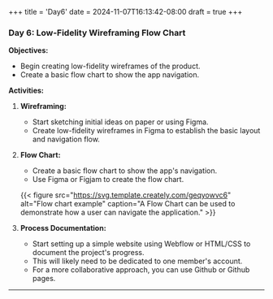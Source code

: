 +++
title = 'Day6'
date = 2024-11-07T16:13:42-08:00
draft = true
+++

### **Day 6: Low-Fidelity Wireframing Flow Chart**

**Objectives:**

- Begin creating low-fidelity wireframes of the product.
- Create a basic flow chart to show the app navigation.

**Activities:**

1. **Wireframing:**
   - Start sketching initial ideas on paper or using Figma.
   - Create low-fidelity wireframes in Figma to establish the basic layout and navigation flow.

2. **Flow Chart:**
   - Create a basic flow chart to show the app's navigation.
   - Use Figma or Figjam to create the flow chart.

   {{< figure src="https://svg.template.creately.com/geqyowvc6" alt="Flow chart example" caption="A Flow Chart can be used to demonstrate how a user can navigate the application." >}}

2. **Process Documentation:**
   - Start setting up a simple website using Webflow or HTML/CSS to document the project's progress.
   - This will likely need to be dedicated to one member's account.
   - For a more collaborative approach, you can use Github or Github pages.

---
